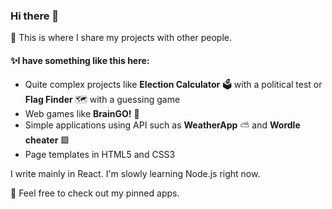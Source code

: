 ### Hi there 👋

🌱 This is where I share my projects with other people.

#### ✨I have something like this here:
* Quite complex projects like <b>Election Calculator</b> 🗳️ with a political test or <b>Flag Finder</b> 🗺️ with a guessing game
*  Web games like <b>BrainGO!</b> 🧠
*  Simple applications using API such as <b>WeatherApp</b> ⛅ and <b>Wordle cheater</b> 🟩
*  Page templates in HTML5 and CSS3

 I write mainly in React. I'm slowly learning Node.js right now.

🔭 Feel free to check out my pinned apps.
<!--
**Damiinho/Damiinho** is a ✨ _special_ ✨ repository because its `README.md` (this file) appears on your GitHub profile.

Here are some ideas to get you started:

- 🔭 I’m currently working on ...
- 🌱 I’m currently learning ...
- 👯 I’m looking to collaborate on ...
- 🤔 I’m looking for help with ...
- 💬 Ask me about ...
- 📫 How to reach me: ...
- 😄 Pronouns: ...
- ⚡ Fun fact: ...
-->
